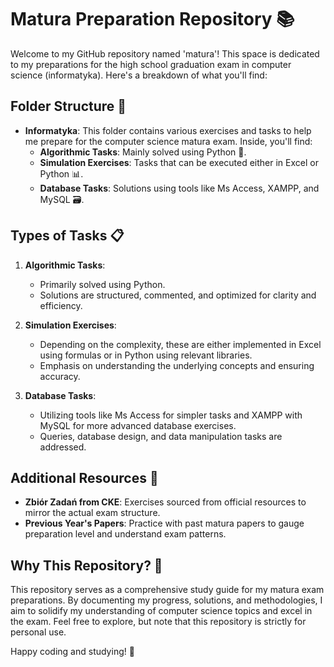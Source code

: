 # Matura Preparation Repository 📚

Welcome to my GitHub repository named 'matura'! This space is dedicated to my preparations for the high school graduation exam in computer science (informatyka). Here's a breakdown of what you'll find:

## Folder Structure 📂

- **Informatyka**: This folder contains various exercises and tasks to help me prepare for the computer science matura exam. Inside, you'll find:
  - **Algorithmic Tasks**: Mainly solved using Python 🐍.
  - **Simulation Exercises**: Tasks that can be executed either in Excel or Python 📊.
  - **Database Tasks**: Solutions using tools like Ms Access, XAMPP, and MySQL 🗃️.

## Types of Tasks 📋

1. **Algorithmic Tasks**: 
   - Primarily solved using Python.
   - Solutions are structured, commented, and optimized for clarity and efficiency.

2. **Simulation Exercises**: 
   - Depending on the complexity, these are either implemented in Excel using formulas or in Python using relevant libraries.
   - Emphasis on understanding the underlying concepts and ensuring accuracy.

3. **Database Tasks**: 
   - Utilizing tools like Ms Access for simpler tasks and XAMPP with MySQL for more advanced database exercises.
   - Queries, database design, and data manipulation tasks are addressed.

## Additional Resources 📌

- **Zbiór Zadań from CKE**: Exercises sourced from official resources to mirror the actual exam structure.
- **Previous Year's Papers**: Practice with past matura papers to gauge preparation level and understand exam patterns.

## Why This Repository? 🤔

This repository serves as a comprehensive study guide for my matura exam preparations. By documenting my progress, solutions, and methodologies, I aim to solidify my understanding of computer science topics and excel in the exam. Feel free to explore, but note that this repository is strictly for personal use.

Happy coding and studying! 🚀
